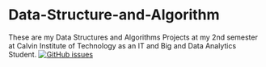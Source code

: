 # Data-Structure-and-Algorithm
These are my Data Structures and Algorithms Projects at my 2nd semester at Calvin Institute of Technology as an IT and Big and Data Analytics Student.
[![GitHub issues](https://img.shields.io/github/issues/StefannusChristian/Data-Structure-and-Algorithm)](https://github.com/StefannusChristian/Data-Structure-and-Algorithm/issues)
